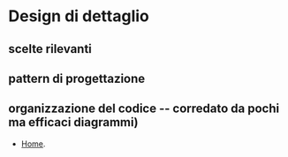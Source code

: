 # Design di dettaglio
## scelte rilevanti
## pattern di progettazione 
## organizzazione del codice -- corredato da pochi ma efficaci diagrammi)


* [Home](./index.md).
